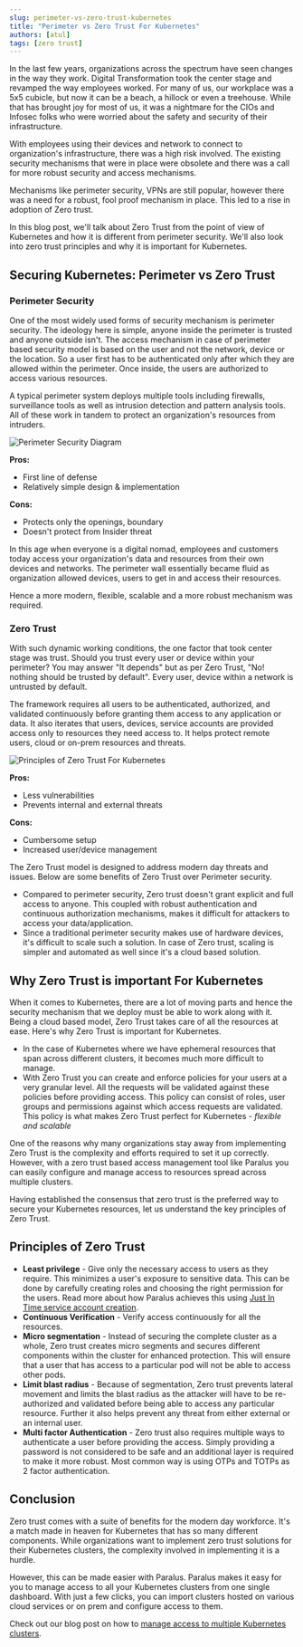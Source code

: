 ```yaml
---
slug: perimeter-vs-zero-trust-kubernetes
title: "Perimeter vs Zero Trust For Kubernetes"
authors: [atul]
tags: [zero trust]
---
```


In the last few years, organizations across the spectrum have seen changes in the way they work. Digital Transformation took the center stage and revamped the way employees worked. For many of us, our workplace was a 5x5 cubicle, but now it can be a beach, a hillock or even a treehouse. While that has brought joy for most of us, it was a nightmare for the CIOs and Infosec folks who were worried about the safety and security of their infrastructure.

With employees using their devices and network to connect to organization's infrastructure, there was a high risk involved. The existing security mechanisms that were in place were obsolete and there was a call for more robust security and access mechanisms.

<!--truncate-->

Mechanisms like perimeter security, VPNs are still popular, however there was a need for a robust, fool proof mechanism in place. This led to a rise in adoption of Zero trust.

In this blog post, we'll talk about Zero Trust from the point of view of Kubernetes and how it is different from perimeter security. We'll also look into zero trust principles and why it is important for Kubernetes.

## Securing Kubernetes: Perimeter vs Zero Trust

### Perimeter Security

One of the most widely used forms of security mechanism is perimeter security. The ideology here is simple, anyone inside the perimeter is trusted and anyone outside isn't. The access mechanism in case of perimeter based security model is based on the user and not the network, device or the location. So a user first has to be authenticated only after which they are allowed within the perimeter. Once inside, the users are authorized to access various resources.

A typical perimeter system deploys multiple tools including firewalls, surveillance tools as well as intrusion detection and pattern analysis tools. All of these work in tandem to protect an organization's resources from intruders.

<img src="/img/docs/perimeter-security-diagram.png" alt="Perimeter Security Diagram" />

**Pros:**

* First line of defense
* Relatively simple design & implementation

**Cons:**

* Protects only the openings, boundary
* Doesn't protect from Insider threat

In this age when everyone is a digital nomad, employees and customers today access your organization's data and resources from their own devices and networks. The perimeter wall essentially became fluid as organization allowed devices, users to get in and access their resources.

Hence a more modern, flexible, scalable and a more robust mechanism was required.

### Zero Trust

With such dynamic working conditions, the one factor that took center stage was trust. Should you trust every user or device within your perimeter? You may answer "It depends" but as per Zero Trust, "No! nothing should be trusted by default". Every user, device within a network is untrusted by default.

The framework requires all users to be authenticated, authorized, and validated continuously before granting them access to any application or data. It also iterates that users, devices, service accounts are provided access only to resources they need access to. It helps protect remote users, cloud or on-prem resources and threats.

<img src="/img/docs/zero-trust-principles.png" alt="Principles of Zero Trust For Kubernetes" />

**Pros:**

* Less vulnerabilities
* Prevents internal and external threats

**Cons:**

* Cumbersome setup
* Increased user/device management

The Zero Trust model is designed to address modern day threats and issues. Below are some benefits of Zero Trust over Perimeter security.

* Compared to perimeter security, Zero trust doesn't grant explicit and full access to anyone. This coupled with robust authentication and continuous authorization mechanisms, makes it difficult for attackers to access your data/application.
* Since a traditional perimeter security makes use of hardware devices, it's difficult to scale such a solution. In case of Zero trust, scaling is simpler and automated as well since it's a cloud based solution.

## Why Zero Trust is important For Kubernetes

When it comes to Kubernetes, there are a lot of moving parts and hence the security mechanism that we deploy must be able to work along with it. Being a cloud based model, Zero Trust takes care of all the resources at ease. Here's why Zero Trust is important for Kubernetes.

* In the case of Kubernetes where we have ephemeral resources that span across different clusters, it becomes much more difficult to manage.
* With Zero Trust you can create and enforce policies for your users at a very granular level. All the requests will be validated against these policies before providing access. This policy can consist of roles, user groups and permissions against which access requests are validated. This policy is what makes Zero Trust perfect for Kubernetes - _flexible and scalable_

One of the reasons why many organizations stay away from implementing Zero Trust is the complexity and efforts required to set it up correctly. However, with a zero trust based access management tool like Paralus you can easily configure and manage access to resources spread across multiple clusters.

Having established the consensus that zero trust is the preferred way to secure your Kubernetes resources, let us understand the key principles of Zero Trust.

## Principles of Zero Trust

* **Least privilege** - Give only the necessary access to users as they require. This minimizes a user's exposure to sensitive data. This can be done by carefully creating roles and choosing the right permission for the users. Read more about how Paralus achieves this using [Just In Time service account creation](https://www.paralus.io/blog/paralus-jit-access-service-account).
* **Continuous Verification** - Verify access continuously for all the resources.
* **Micro segmentation** - Instead of securing the complete cluster as a whole, Zero trust creates micro segments and secures different components within the cluster for enhanced protection. This will ensure that a user that has access to a particular pod will not be able to access other pods.
* **Limit blast radius** - Because of segmentation, Zero trust prevents lateral movement and limits the blast radius as the attacker will have to be re-authorized and validated before being able to access any particular resource. Further it also helps prevent any threat from either external or an internal user.
* **Multi factor Authentication** - Zero trust also requires multiple ways to authenticate a user before providing the access. Simply providing a password is not considered to be safe and an additional layer is required to make it more robust. Most common way is using OTPs and TOTPs as 2 factor authentication.

## Conclusion

Zero trust comes with a suite of benefits for the modern day workforce. It's a match made in heaven for Kubernetes that has so many different components. While organizations want to implement zero trust solutions for their Kubernetes clusters, the complexity involved in implementing it is a hurdle.

However, this can be made easier with Paralus. Paralus makes it easy for you to manage access to all your Kubernetes clusters from one single dashboard. With just a few clicks, you can import clusters hosted on various cloud services or on prem and configure access to them.

Check out our blog post on how to [manage access to multiple Kubernetes clusters](https://www.paralus.io/blog/centralized-kubectl-access).
